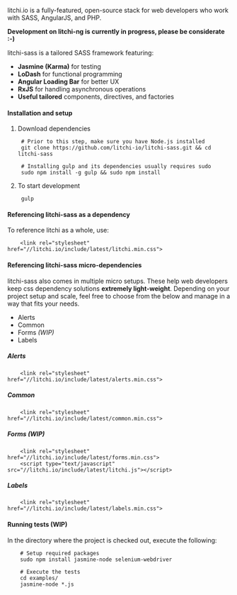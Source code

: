 litchi.io is a fully-featured, open-source stack for web developers who work with SASS, AngularJS, and PHP.

**Development on litchi-ng is currently in progress, please be considerate :-)**

litchi-sass is a tailored SASS framework featuring:

- **Jasmine (Karma)** for testing
- **LoDash** for functional programming
- **Angular Loading Bar** for better UX
- **RxJS** for handling asynchronous operations
- **Useful tailored** components, directives, and factories

#### Installation and setup

1. Download dependencies

		# Prior to this step, make sure you have Node.js installed
		git clone https://github.com/litchi-io/litchi-sass.git && cd litchi-sass

		# Installing gulp and its dependencies usually requires sudo
		sudo npm install -g gulp && sudo npm install

2. To start development

		gulp

#### Referencing litchi-sass as a dependency

To reference litchi as a whole, use:

		<link rel="stylesheet" href="//litchi.io/include/latest/litchi.min.css">

#### Referencing litchi-sass micro-dependencies

litchi-sass also comes in multiple micro setups. These help web developers keep css dependency solutions **extremely light-weight**. Depending on your project setup and scale, feel free to choose from the below and manage in a way that fits your needs.

- Alerts
- Common
- Forms *(WIP)*
- Labels

##### Alerts

		<link rel="stylesheet" href="//litchi.io/include/latest/alerts.min.css">

##### Common

		<link rel="stylesheet" href="//litchi.io/include/latest/common.min.css">

##### Forms *(WIP)*

		<link rel="stylesheet" href="//litchi.io/include/latest/forms.min.css">
		<script type="text/javascript" src="//litchi.io/include/latest/litchi.js"></script>

##### Labels

		<link rel="stylesheet" href="//litchi.io/include/latest/labels.min.css">

#### Running tests (WIP)

In the directory where the project is checked out, execute the following:

		# Setup required packages
		sudo npm install jasmine-node selenium-webdriver

		# Execute the tests
		cd examples/
		jasmine-node *.js